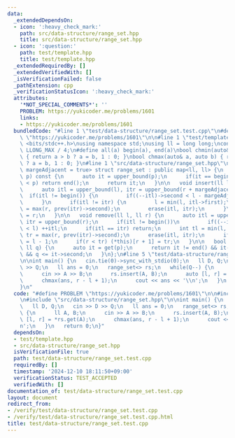 ```yaml
---
data:
  _extendedDependsOn:
  - icon: ':heavy_check_mark:'
    path: src/data-structure/range_set.hpp
    title: src/data-structure/range_set.hpp
  - icon: ':question:'
    path: test/template.hpp
    title: test/template.hpp
  _extendedRequiredBy: []
  _extendedVerifiedWith: []
  _isVerificationFailed: false
  _pathExtension: cpp
  _verificationStatusIcon: ':heavy_check_mark:'
  attributes:
    '*NOT_SPECIAL_COMMENTS*': ''
    PROBLEM: https://yukicoder.me/problems/1601
    links:
    - https://yukicoder.me/problems/1601
  bundledCode: "#line 1 \"test/data-structure/range_set.test.cpp\"\n#define PROBLEM\
    \ \"https://yukicoder.me/problems/1601\"\n\n#line 1 \"test/template.hpp\"\n#include\
    \ <bits/stdc++.h>\nusing namespace std;\nusing ll = long long;\nconst ll INF =\
    \ LLONG_MAX / 4;\n#define all(a) begin(a), end(a)\nbool chmin(auto& a, auto b)\
    \ { return a > b ? a = b, 1 : 0; }\nbool chmax(auto& a, auto b) { return a < b\
    \ ? a = b, 1 : 0; }\n#line 1 \"src/data-structure/range_set.hpp\"\ntemplate<bool\
    \ margeAdjacent = true> struct range_set : public map<ll, ll> {\n   auto get(ll\
    \ p) const {\n      auto it = upper_bound(p);\n      if(it == begin() || (--it)->second\
    \ < p) return end();\n      return it;\n   }\n\n   void insert(ll l, ll r) {\n\
    \      auto itl = upper_bound(l), itr = upper_bound(r + margeAdjacent);\n    \
    \  if(itl != begin()) {\n         if((--itl)->second < l - margeAdjacent) ++itl;\n\
    \      }\n      if(itl != itr) {\n         l = min(l, itl->first);\n         r\
    \ = max(r, prev(itr)->second);\n         erase(itl, itr);\n      }\n      (*this)[l]\
    \ = r;\n   }\n\n   void remove(ll l, ll r) {\n      auto itl = upper_bound(l),\
    \ itr = upper_bound(r);\n      if(itl != begin())\n         if((--itl)->second\
    \ < l) ++itl;\n      if(itl == itr) return;\n      int tl = min(l, itl->first),\
    \ tr = max(r, prev(itr)->second);\n      erase(itl, itr);\n      if(tl < l) (*this)[tl]\
    \ = l - 1;\n      if(r < tr) (*this)[r + 1] = tr;\n   }\n\n   bool same(ll p,\
    \ ll q) {\n      auto it = get(p);\n      return it != end() && it->first <= q\
    \ && q <= it->second;\n   }\n};\n#line 5 \"test/data-structure/range_set.test.cpp\"\
    \n\nint main() {\n   cin.tie(0)->sync_with_stdio(0);\n   ll D, Q;\n   cin >> D\
    \ >> Q;\n   ll ans = 0;\n   range_set<> rs;\n   while(Q--) {\n      ll A, B;\n\
    \      cin >> A >> B;\n      rs.insert(A, B);\n      auto [l, r] = *rs.get(A);\n\
    \      chmax(ans, r - l + 1);\n      cout << ans << '\\n';\n   }\n   return 0;\n\
    }\n"
  code: "#define PROBLEM \"https://yukicoder.me/problems/1601\"\n\n#include \"test/template.hpp\"\
    \n#include \"src/data-structure/range_set.hpp\"\n\nint main() {\n   cin.tie(0)->sync_with_stdio(0);\n\
    \   ll D, Q;\n   cin >> D >> Q;\n   ll ans = 0;\n   range_set<> rs;\n   while(Q--)\
    \ {\n      ll A, B;\n      cin >> A >> B;\n      rs.insert(A, B);\n      auto\
    \ [l, r] = *rs.get(A);\n      chmax(ans, r - l + 1);\n      cout << ans << '\\\
    n';\n   }\n   return 0;\n}"
  dependsOn:
  - test/template.hpp
  - src/data-structure/range_set.hpp
  isVerificationFile: true
  path: test/data-structure/range_set.test.cpp
  requiredBy: []
  timestamp: '2024-12-10 18:11:50+09:00'
  verificationStatus: TEST_ACCEPTED
  verifiedWith: []
documentation_of: test/data-structure/range_set.test.cpp
layout: document
redirect_from:
- /verify/test/data-structure/range_set.test.cpp
- /verify/test/data-structure/range_set.test.cpp.html
title: test/data-structure/range_set.test.cpp
---
```

